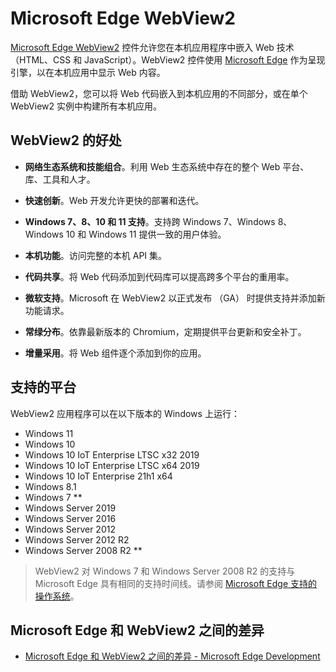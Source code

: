 # Microsoft Edge WebView2

[Microsoft Edge WebView2](https://docs.microsoft.com/en-us/microsoft-edge/webview2/) 控件允许您在本机应用程序中嵌入 Web 技术（HTML、CSS 和 JavaScript）。WebView2 控件使用 [Microsoft Edge](https://www.microsoftedgeinsider.com/) 作为呈现引擎，以在本机应用中显示 Web 内容。

借助 WebView2，您可以将 Web 代码嵌入到本机应用的不同部分，或在单个 WebView2 实例中构建所有本机应用。

## WebView2 的好处

- **网络生态系统和技能组合**。利用 Web 生态系统中存在的整个 Web 平台、库、工具和人才。

- **快速创新**。Web 开发允许更快的部署和迭代。

- **Windows 7、8、10 和 11 支持**。支持跨 Windows 7、Windows 8、Windows 10 和 Windows 11 提供一致的用户体验。

- **本机功能**。访问完整的本机 API 集。

- **代码共享**。将 Web 代码添加到代码库可以提高跨多个平台的重用率。

- **微软支持**。Microsoft 在 WebView2 以正式发布 （GA） 时提供支持并添加新功能请求。

- **常绿分布**。依靠最新版本的 Chromium，定期提供平台更新和安全补丁。

- **增量采用**。将 Web 组件逐个添加到你的应用。


## 支持的平台

WebView2 应用程序可以在以下版本的 Windows 上运行：

- Windows 11
- Windows 10
- Windows 10 IoT Enterprise LTSC x32 2019
- Windows 10 IoT Enterprise LTSC x64 2019
- Windows 10 IoT Enterprise 21h1 x64
- Windows 8.1
- Windows 7 **
- Windows Server 2019
- Windows Server 2016
- Windows Server 2012
- Windows Server 2012 R2
- Windows Server 2008 R2 **

> WebView2 对 Windows 7 和 Windows Server 2008 R2 的支持与 Microsoft Edge 具有相同的支持时间线。请参阅 [Microsoft Edge 支持的操作系统](https://docs.microsoft.com/en-us/deployedge/microsoft-edge-supported-operating-systems)。

## Microsoft Edge 和 WebView2 之间的差异

- [Microsoft Edge 和 WebView2 之间的差异 - Microsoft Edge Development](https://learn.microsoft.com/en-us/microsoft-edge/webview2/concepts/browser-features?source=recommendations)